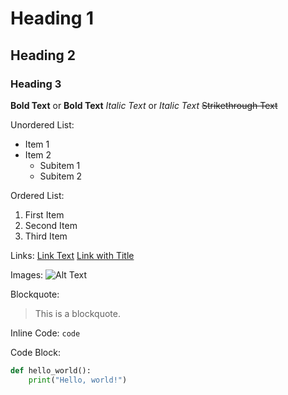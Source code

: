 # Heading 1
## Heading 2
### Heading 3

**Bold Text** or __Bold Text__
*Italic Text* or _Italic Text_
~~Strikethrough Text~~

Unordered List:
- Item 1
- Item 2
  - Subitem 1
  - Subitem 2

Ordered List:
1. First Item
2. Second Item
3. Third Item

Links:
[Link Text](https://www.example.com)
[Link with Title](https://www.example.com "Hover Text")

Images:
![Alt Text](image-url.png)

Blockquote:
> This is a blockquote.

Inline Code: `code`

Code Block:
```python
def hello_world():
    print("Hello, world!")
